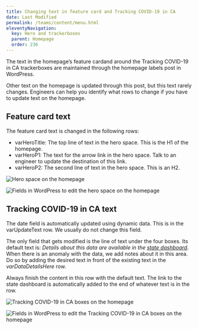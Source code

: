 ```yaml
---
title: Changing text in feature card and Tracking COVID-19 in CA
date: Last Modified 
permalink: /teams/content/menu.html
eleventyNavigation:
  key: Hero and trackerboxes
  parent: Homepage
  order: 236
---
```

The text in the homepage’s feature cardand around the Tracking COVID-19 in CA trackerboxes are maintained through the homepage labels post in WordPress.

Other text on the homepage is updated through this post, but this text rarely changes. Engineers can help you identify what rows to change if you have to update text on the homepage.

## Feature card text

The feature card text is changed in the following rows:

* varHeroTitle: The top line of text in the hero space. This is the H1 of the homepage.
* varHeroP1: The text for the arrow link in the hero space. Talk to an engineer to update the destination of this link.
* varHeroP2: The second line of text in the hero space. This is an H2.

![Hero space on the homepage](https://cagov.github.io/covid19.ca.gov-site-eng-playbook/content/images/homepage-hero.png)

![Fields in WordPress to edit the hero space on the homepage](https://cagov.github.io/covid19.ca.gov-site-eng-playbook/content/images/wordpress-hero.png)

## Tracking COVID-19 in CA text

The date field is automatically updated using dynamic data. This is in the varUpdateText row. We usually do not change this field.

The only field that gets modified is the line of text under the four boxes. Its default text is: _Details about this data are available in the [state dashboard](https://covid19.ca.gov/state-dashboard/)_. When there is an anomaly with the data, we add notes about it in this area. Do so by adding the desired text in front of the existing text in the _varDataDetailsHere_ row.

Always finish the content in this row with the default text. The link to the state dashboard is automatically added to the end of whatever text is in the row. 

![Tracking COVID-19 in CA boxes on the homepage](https://cagov.github.io/covid19.ca.gov-site-eng-playbook/content/images/homepage-trackerboxes.png)

![Fields in WordPress to edit the Tracking COVID-19 in CA boxes on the homepage](https://cagov.github.io/covid19.ca.gov-site-eng-playbook/content/images/wordpress-trackerboxes.png)
